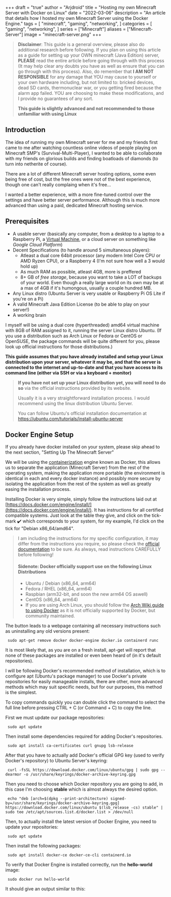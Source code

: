+++
draft = "true"
author = "Arjdroid"
title = "Hosting my own Minecraft Server with Docker on Linux"
date = "2022-03-06"
description = "An article that details how I hosted my own Minecraft Server using the Docker Engine."
tags = [
    "minecraft",
    "gaming",
    "networking",
]
categories = [
    "gaming",
    "networking",
]
series = ["Minecraft"]
aliases = ["Minecraft-Server"]
image = "minecraft-server.png"
+++

> **Disclaimer**: This guide is a general overview, please also do additional research before following. If you plan on using this article as a guide for setting up your OWN minecraft (Java Edition) server, **PLEASE** read the entire article before going through with this process (It may help clear any doubts you have as well as ensure that you can go through with this process). Also, do remember that **I AM NOT RESPONSIBLE** for any damage that YOU may cause to yourself or your own hardware including, but not limited to: bricked devices, dead SD cards, thermonuclear war, or you getting fired because the alarm app failed. YOU are choosing to make these modifications, and I provide no guarantees of any sort.
>
> **This guide is slightly advanced and not recommended to those unfamiliar with using Linux**

## Introduction

The idea of running my own Minecraft server for me and my friends first came to me after watching countless online videos of people playing on Minecraft SMP's (Survival-Multi-Player), I wanted to be able to collaborate with my friends on glorious builds and finding boatloads of diamonds (to turn into netherite of course).

There are a lot of different Minecraft server hosting options, some even being free of cost, but the free ones were not of the best experience, though one can't really complaing when it's free...

I wanted a better experience, with a more fine-tuned control over the settings and have better server performance. Although this is much more advanced than using a paid, dedicated Minecraft hosting service.

## Prerequisites
 * A usable server (basically any computer, from a desktop to a laptop to a Raspberry Pi, a [Virtual Machine](https://en.wikipedia.org/wiki/Virtual_machine), or a cloud server on something like *Google Cloud Platform*)
 * Decent Specifications (to handle around 5 simultaneous players):
   * Atleast a dual core 64bit processor (any modern Intel Core CPU or AMD Ryzen CPU), or a Raspberry 4 (I'm not sure how well a 3 would hold up)
   * As much RAM as possible, atleast 4GB, more is preffered
   * 8+ GB of *free storage*, because you want to take a LOT of backups of your world. Even though a really large world on its own may be at a max of 4GB if it's humongous, usually a couple hundred MB.
 * Any Linux distro (Ubuntu Server is very usable or Raspberry Pi OS Lite if you're on a Pi)
 * A valid Minecraft Java Edition License (to be able to play on your server!)
 * A working brain

I myself will be using a dual core (hyperthreaded) amd64 virtual machine with 8GB of RAM assigned to it, running the server Linux distro Ubuntu. (If you use a distribution such as Arch Linux or Fedora or CentOS or OpenSUSE, the package commands will be quite different for you, please look up official instructions for those distributions.)

**This guide assumes that you have already installed and setup your Linux distribution upon your server, whatever it may be, and that the server is connected to the internet and up-to-date and that you have access to its command line (either via SSH or via a keyboard + monitor)**

 > **If you have not set up your Linux distribution yet, you will need to do so** via the official instructions provided by its website.
 >
 > Usually it is a very straightforward installation process. I would recommend using the linux distribution Ubuntu Server.
 >
 > You can follow Ubuntu's official installation documentation at https://ubuntu.com/tutorials/install-ubuntu-server

## Docker Engine Setup

If you already have docker installed on your system, please skip ahead to the next section, "Setting Up The Minecraft Server"

We will be using the [containerization](https://www.ibm.com/cloud/learn/containerization) engine known as Docker, this allows us to separate the application (Minecraft Server) from the rest of the operating system, making the application more portable (the environment is identical in each and every docker instance) and possibly more secure by isolating the application from the rest of the system as well as greatly easing the installation process.

Installing Docker is very simple, simply follow the instructions laid out at [https://docs.docker.com/engine/install/](https://docs.docker.com/engine/install/). It has instructions for all certified compatible systems. Just look at the table they give, and click on the tick-mark ✔️ which corresponds to your system, for my example, I'd click on the tick for "Debian x86_64/amd64".

> I am including the instructions for my specific configuration, it may differ from the instructions you require, so please check the [official documentation](https://docs.docker.com/engine/install/) to be sure. As always, read instructions CAREFULLY before following!
> #### Sidenote: Docker officially support use on the following Linux Distributions
>  * Ubuntu / Debian (x86_64, arm64)
>  * Fedora / RHEL (x86_64, arm64)
>  * Raspbian (arm32-bit, and soon the new arm64 OS aswell)
>  * CentOS (x86_64, arm64)
>  * If you are using Arch Linux, you should follow the [Arch Wiki guide to using Docker](https://wiki.archlinux.org/title/Docker) as it is not officially supported by Docker, but community maintained.

The button leads to a webpage containing all necessary instructions such as uninstalling any old versions present:

`
sudo apt-get remove docker docker-engine docker.io containerd runc`

It is most likely that, as you are on a fresh install, apt-get will report that none of these packages are installed or even been heard of (in it's default repositories).

I will be following Docker's recommended method of installation, which is to configure apt (Ubuntu's package manager) to use Docker's private repositories for easily manageable installs, there are other, more advanced methods which may suit specific needs, but for our purposes, this method is the simplest.

To copy commands quickly you can double click the command to select the full line before pressing CTRL + C (or Command + C) to copy the line.

First we must update our package repositories:

`
sudo apt update`

Then install some dependencies required for adding Docker's repositories.

`
sudo apt install ca-certificates curl gnupg lsb-release`

After that you have to actually add Docker's official GPG key (used to verify Docker's repository) to Ubuntu Server's keyring:

`
curl -fsSL https://download.docker.com/linux/ubuntu/gpg | sudo gpg --dearmor -o /usr/share/keyrings/docker-archive-keyring.gpg`

Then you need to choose which Docker repository you are going to add, in this case I'm choosing __stable__ which is almost always the desired option.

`
echo "deb [arch=$(dpkg --print-architecture) signed-by=/usr/share/keyrings/docker-archive-keyring.gpg] https://download.docker.com/linux/ubuntu $(lsb_release -cs) stable" | sudo tee /etc/apt/sources.list.d/docker.list > /dev/null`

Then, to actually install the latest version of Docker Engine, you need to update your repositories:

`
sudo apt update`

Then install the following packages:

`
sudo apt install docker-ce docker-ce-cli containerd.io`

To verify that Docker Engine is installed correctly, run the __hello-world__ image:

`
sudo docker run hello-world`

It should give an output similar to this:
